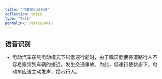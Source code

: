 ```yaml
---
title: "汽车警示音系统"
collection: talks
type: "Talk"
permalink: /talks/AVAS
---
```


## 语音识别
- <font size=3> 电动汽车在纯电动模式下以低速行驶时，由于噪声低使得道路行人不容易察觉到车辆的接近，发生交通事故。为此，低速行使状态下，电动车应该主动发声，提示行人。</font>  

